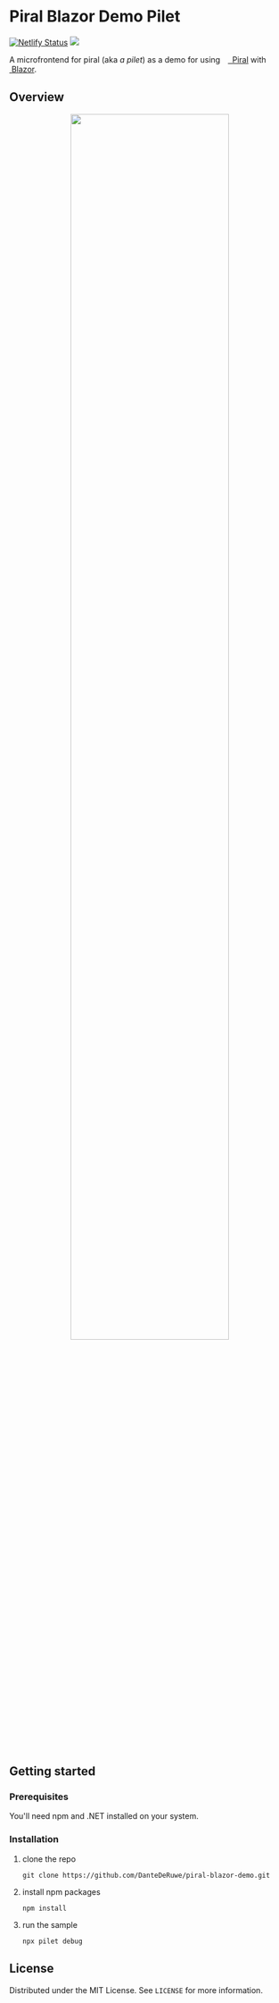 # Piral Blazor Demo Pilet

[![Netlify Status](https://api.netlify.com/api/v1/badges/e494d1f3-f37b-437f-a8e5-f6208e1121d4/deploy-status)](https://app.netlify.com/sites/demo-piral-blazor/deploys)
[![](https://img.shields.io/website?color=2b7489&style=flat-square&up_message=piralblazor.deruwe.me&url=https%3A%2F%2Fpiralblazor.deruwe.me)](https://piralblazor.deruwe.me)

A microfrontend for piral (aka _a pilet_) as a demo for using
<a href="https://piral.io" rel="nofollow">
<img src="https://piral.io/logo-simple.f8667084.png" height="10">
&nbsp;Piral</a> with <a href="https://blazor.net" rel="nofollow"><img
src="https://devblogs.microsoft.com/aspnet/wp-content/uploads/sites/16/2019/04/BrandBlazor_nohalo_1000x.png"
height="10">&nbsp;Blazor</a>.

## Overview


<p align="center">
<img  src="https://i.imgur.com/G3k7LL7.gif" width="75%"/>
</p>

## Getting started

### Prerequisites

You'll need npm and .NET installed on your system.

### Installation

1. clone the repo
   ```
   git clone https://github.com/DanteDeRuwe/piral-blazor-demo.git
   ```
2. install npm packages
   ```
   npm install
   ```
3. run the sample
   ```
   npx pilet debug
   ```

## License

Distributed under the MIT License. See `LICENSE` for more information.
